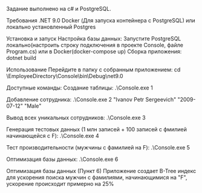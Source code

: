 Задание выполнено на c# и PostgreSQL.

Требования
  .NET 9.0
  Docker (Для запуска контейнера с PostgreSQL) или локально установленный Postgres

Установка и запуск
Настройка базы данных:
  Запустите PostgreSQL локально(настроить строку подключения в проекте Console, файле Program.cs) или в Docker(docker-compose up)
Сборка приложения:
  dotnet build

Использование
  Перейдите в папку с собранным приложением:
  cd \EmployeeDirectory\Console\bin\Debug\net9.0

Доступные команды:
  Создание таблицы:
  .\Console.exe 1
  
  Добавление сотрудника:
  .\Console.exe 2 "Ivanov Petr Sergeevich" "2009-07-12" "Male"
  
  Вывод всех уникальных сотрудников:
  .\Console.exe 3
  
  Генерация тестовых данных (1 млн записей + 100 записей c фмилией начинающейся с F):
  .\Console.exe 4
  
  Тест производительности (мужчины с фамилией на F):
  .\Console.exe 5
  
  Оптимизация базы данных:
  .\Console.exe 6

Оптимизация базы данных (Пункт 6)
  Приложение создает B-Tree индекс для ускорения поиска мужчин с фамилиями, начинающимися на "F", ускорение происходит примерно на 25%
